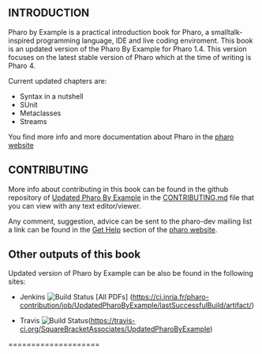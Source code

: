 INTRODUCTION
------------

Pharo by Example is a practical introduction book for Pharo, a smalltalk-inspired programming language, IDE and live coding enviroment. This book is an updated version of the Pharo By Example for Pharo 1.4. This version focuses on the latest
stable version of Pharo which at the time of writing is Pharo 4.

Current updated chapters are:
- Syntax in a nutshell
- SUnit
- Metaclasses
- Streams

You find more info and more documentation about Pharo in the [pharo website](http://pharo.org/)

CONTRIBUTING
-----------
More info about contributing in this book can be found in the github repository of
[Updated Pharo By Example](https://github.com/SquareBracketAssociates/UpdatedPharoByExample)
in the [CONTRIBUTING.md](https://github.com/SquareBracketAssociates/UpdatedPharoByExample/blob/master/CONTRIBUTING.md)
file that you can view with any text editor/viewer.

Any comment, suggestion, advice can be sent to the pharo-dev mailing list a link can be found in the [Get Help](http://www.pharo.org/community) section of the [pharo website](http://www.pharo.org/).

Other outputs of this book
---------------------------
Updated version of Pharo by Example can be also be found in the following sites:  

* Jenkins ![Build Status](https://ci.inria.fr/pharo-contribution/buildStatus/icon?job=UpdatedPharoByExample) [All PDFs] (https://ci.inria.fr/pharo-contribution/job/UpdatedPharoByExample/lastSuccessfulBuild/artifact/)


* Travis ![Build Status](https://travis-ci.org/SquareBracketAssociates/UpdatedPharoByExample.svg?branch=master)(https://travis-ci.org/SquareBracketAssociates/UpdatedPharoByExample)

====================
